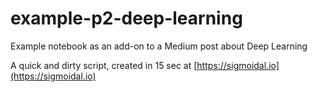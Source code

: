 # example-p2-deep-learning
Example notebook as an add-on to a Medium post about Deep Learning

A quick and dirty script, created in 15 sec at [https://sigmoidal.io](https://sigmoidal.io)
